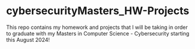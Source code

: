 # cybersecurityMasters_HW-Projects
This repo contains my homework and projects that I will be taking in order to graduate with my Masters in Computer Science - Cybersecurity starting this August 2024!
